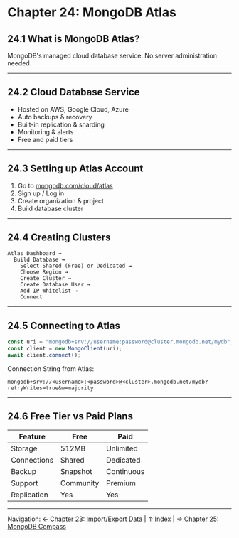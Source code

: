 # Chapter 24: MongoDB Atlas

## 24.1 What is MongoDB Atlas?

MongoDB's managed cloud database service. No server administration needed.

---

## 24.2 Cloud Database Service

- Hosted on AWS, Google Cloud, Azure
- Auto backups & recovery
- Built-in replication & sharding
- Monitoring & alerts
- Free and paid tiers

---

## 24.3 Setting up Atlas Account

1. Go to [mongodb.com/cloud/atlas](https://www.mongodb.com/cloud/atlas)
2. Sign up / Log in
3. Create organization & project
4. Build database cluster

---

## 24.4 Creating Clusters

```
Atlas Dashboard →
  Build Database →
    Select Shared (Free) or Dedicated →
    Choose Region →
    Create Cluster →
    Create Database User →
    Add IP Whitelist →
    Connect
```

---

## 24.5 Connecting to Atlas

```javascript
const uri = "mongodb+srv://username:password@cluster.mongodb.net/mydb";
const client = new MongoClient(uri);
await client.connect();
```

Connection String from Atlas:
```
mongodb+srv://<username>:<password>@<cluster>.mongodb.net/mydb?retryWrites=true&w=majority
```

---

## 24.6 Free Tier vs Paid Plans

| Feature | Free | Paid |
|---------|------|------|
| Storage | 512MB | Unlimited |
| Connections | Shared | Dedicated |
| Backup | Snapshot | Continuous |
| Support | Community | Premium |
| Replication | Yes | Yes |

---

Navigation: [← Chapter 23: Import/Export Data](../ch23-import-export-data/README.md) | [↑ Index](../../index.md) | [→ Chapter 25: MongoDB Compass](../ch25-mongodb-compass/README.md)

